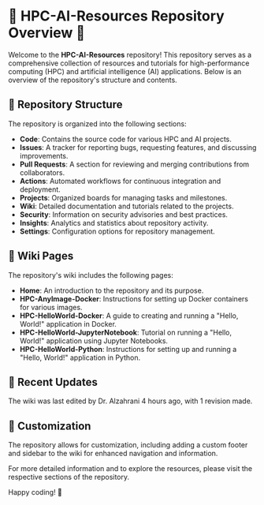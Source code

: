 # 🚀 HPC-AI-Resources Repository Overview 🌟

Welcome to the **HPC-AI-Resources** repository! This repository serves as a comprehensive collection of resources and tutorials for high-performance computing (HPC) and artificial intelligence (AI) applications. Below is an overview of the repository's structure and contents.

## 📂 Repository Structure

The repository is organized into the following sections:

- **Code**: Contains the source code for various HPC and AI projects.
- **Issues**: A tracker for reporting bugs, requesting features, and discussing improvements.
- **Pull Requests**: A section for reviewing and merging contributions from collaborators.
- **Actions**: Automated workflows for continuous integration and deployment.
- **Projects**: Organized boards for managing tasks and milestones.
- **Wiki**: Detailed documentation and tutorials related to the projects.
- **Security**: Information on security advisories and best practices.
- **Insights**: Analytics and statistics about repository activity.
- **Settings**: Configuration options for repository management.

## 📄 Wiki Pages

The repository's wiki includes the following pages:

- **Home**: An introduction to the repository and its purpose.
- **HPC-AnyImage-Docker**: Instructions for setting up Docker containers for various images.
- **HPC-HelloWorld-Docker**: A guide to creating and running a "Hello, World!" application in Docker.
- **HPC-HelloWorld-JupyterNotebook**: Tutorial on running a "Hello, World!" application using Jupyter Notebooks.
- **HPC-HelloWorld-Python**: Instructions for setting up and running a "Hello, World!" application in Python.

## 📝 Recent Updates

The wiki was last edited by Dr. Alzahrani 4 hours ago, with 1 revision made.

## 📌 Customization

The repository allows for customization, including adding a custom footer and sidebar to the wiki for enhanced navigation and information.

For more detailed information and to explore the resources, please visit the respective sections of the repository.

Happy coding! 🚀
